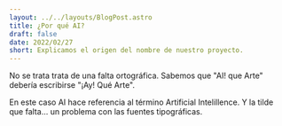 ```yaml
---
layout: ../../layouts/BlogPost.astro
title: ¿Por qué AI?
draft: false
date: 2022/02/27
short: Explicamos el origen del nombre de nuestro proyecto.
---
```


No se trata trata de una falta ortográfica. Sabemos que
"AI! que Arte" debería escribirse "¡Ay! Qué Arte".

En este caso AI hace referencia al término Artificial
Intelillence. Y la tilde que falta... un problema con las fuentes
tipográficas.